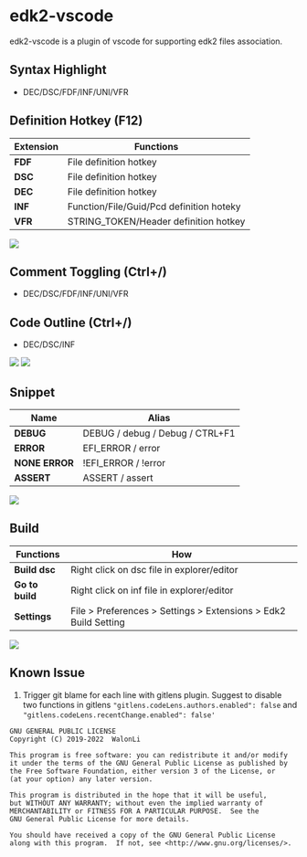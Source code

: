 # edk2-vscode
edk2-vscode is a plugin of vscode for supporting edk2 files association.

## Syntax Highlight
* DEC/DSC/FDF/INF/UNI/VFR

## Definition Hotkey (F12)
Extension       |Functions
----------------|-------
**FDF**         |File definition hotkey
**DSC**         |File definition hotkey
**DEC**         |File definition hotkey
**INF**         |Function/File/Guid/Pcd definition hoteky
**VFR**         |STRING_TOKEN/Header definition hotkey

![](demo/destination.gif)

## Comment Toggling (Ctrl+/)
* DEC/DSC/FDF/INF/UNI/VFR

## Code Outline (Ctrl+/)
* DEC/DSC/INF

![](demo/outline.jpg) ![](demo/breadcrumbs.jpg)

## Snippet
Name            |Alias
----------------|-------
**DEBUG**       |DEBUG / debug / Debug / CTRL+F1
**ERROR**       |EFI_ERROR / error
**NONE ERROR**  |!EFI_ERROR / !error
**ASSERT**      |ASSERT / assert

![](demo/snippet.gif)

## Build
Functions       |How
----------------|-------
**Build dsc**   |Right click on dsc file in explorer/editor
**Go to build** |Right click on inf file in explorer/editor
**Settings**    |File > Preferences > Settings > Extensions > Edk2 Build Setting

![](demo/build_setting.jpg)

## Known Issue
1. Trigger git blame for each line with gitlens plugin. Suggest to disable two functions in gitlens 
  `"gitlens.codeLens.authors.enabled": false` and `"gitlens.codeLens.recentChange.enabled": false'`

```
GNU GENERAL PUBLIC LICENSE
Copyright (C) 2019-2022  WalonLi

This program is free software: you can redistribute it and/or modify
it under the terms of the GNU General Public License as published by
the Free Software Foundation, either version 3 of the License, or
(at your option) any later version.

This program is distributed in the hope that it will be useful,
but WITHOUT ANY WARRANTY; without even the implied warranty of
MERCHANTABILITY or FITNESS FOR A PARTICULAR PURPOSE.  See the
GNU General Public License for more details.

You should have received a copy of the GNU General Public License
along with this program.  If not, see <http://www.gnu.org/licenses/>.
```
